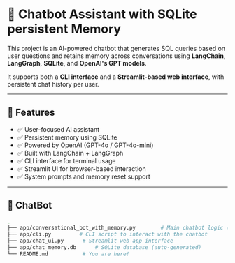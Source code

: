 # 🧠 Chatbot Assistant with SQLite persistent Memory

This project is an AI-powered chatbot that generates SQL queries based on user questions and retains memory across conversations using **LangChain**, **LangGraph**, **SQLite**, and **OpenAI's GPT models**.

It supports both a **CLI interface** and a **Streamlit-based web interface**, with persistent chat history per user.

---

## 🔧 Features

- ✅ User-focused AI assistant
- ✅ Persistent memory using SQLite
- ✅ Powered by OpenAI (GPT-4o / GPT-4o-mini)
- ✅ Built with LangChain + LangGraph
- ✅ CLI interface for terminal usage
- ✅ Streamlit UI for browser-based interaction
- ✅ System prompts and memory reset support

---

## 📁 ChatBot

```bash
.
├── app/conversational_bot_with_memory.py        # Main chatbot logic (LangGraph, OpenAI, SQLite)
├── app/cli.py         # CLI script to interact with the chatbot
├── app/chat_ui.py      # Streamlit web app interface
├── app/chat_memory.db      # SQLite database (auto-generated)
└── README.md           # You are here!

